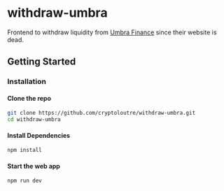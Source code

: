 # withdraw-umbra

Frontend to withdraw liquidity from [Umbra Finance](https://x.com/UmbraFi) since their website is dead.

## Getting Started

### Installation

#### Clone the repo

```bash
git clone https://github.com/cryptoloutre/withdraw-umbra.git
cd withdraw-umbra
```

#### Install Dependencies

```bash
npm install
```

#### Start the web app

```bash
npm run dev
```
